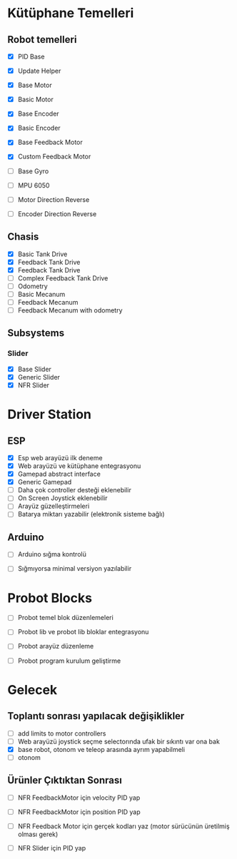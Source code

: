 # Kütüphane Temelleri
## Robot temelleri
 - [x] PID Base
 - [x] Update Helper
 - [x] Base Motor
 - [x] Basic Motor
 - [x] Base Encoder
 - [x] Basic Encoder
 - [x] Base Feedback Motor
 - [x] Custom Feedback Motor
 - [ ] Base Gyro
 - [ ] MPU 6050
 - [ ] Motor Direction Reverse
 - [ ] Encoder Direction Reverse


## Chasis
 - [x] Basic Tank Drive
 - [x] Feedback Tank Drive
 - [x] Feedback Tank Drive
 - [ ] Complex Feedback Tank Drive
 - [ ] Odometry
 - [ ] Basic Mecanum
 - [ ] Feedback Mecanum
 - [ ] Feedback Mecanum with odometry

## Subsystems
### Slider
 - [x] Base Slider
 - [x] Generic Slider
 - [x] NFR Slider

# Driver Station
## ESP
 - [x] Esp web arayüzü ilk deneme
 - [x] Web arayüzü ve kütüphane entegrasyonu
 - [x] Gamepad abstract interface
 - [x] Generic Gamepad
 - [ ] Daha çok controller desteği eklenebilir
 - [ ] On Screen Joystick eklenebilir
 - [ ] Arayüz güzelleştirmeleri
 - [ ] Batarya miktarı yazabilir (elektronik sisteme bağlı)

## Arduino
 - [ ] Arduino sığma kontrolü
 - [ ] Sığmıyorsa minimal versiyon yazılabilir


# Probot Blocks
 - [ ] Probot temel blok düzenlemeleri
 - [ ] Probot lib ve probot lib bloklar entegrasyonu
 - [ ] Probot arayüz düzenleme
 - [ ] Probot program kurulum geliştirme


# Gelecek
## Toplantı sonrası yapılacak değişiklikler
 - [ ] add limits to motor controllers
 - [ ] Web arayüzü joystick seçme selectorında ufak bir sıkıntı var ona bak
 - [x] base robot, otonom ve teleop arasında ayrım yapabilmeli
 - [ ] otonom

## Ürünler Çıktıktan Sonrası
 - [ ] NFR FeedbackMotor için velocity PID yap
 - [ ] NFR FeedbackMotor için position PID yap
 - [ ] NFR Feedback Motor için gerçek kodları yaz (motor sürücünün üretilmiş olması gerek)
 - [ ] NFR Slider için PID yap

